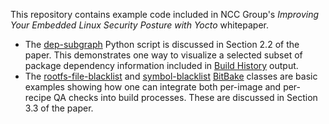 This repository contains example code included in NCC Group's *Improving Your Embedded Linux Security Posture with Yocto* whitepaper.

* The [dep-subgraph] Python script is discussed in Section 2.2 of the paper. This demonstrates one way to visualize a selected subset of package dependency information included in [Build History] output.
* The [rootfs-file-blacklist] and [symbol-blacklist] [BitBake] classes are basic examples showing how one can integrate both per-image and per-recipe QA checks into build processes. These are discussed in Section 3.3 of the paper.


[dep-subgraph]: ./dep-subgraph.py
[rootfs-file-blacklist]: ./rootfs-file-blacklist.bbclass
[symbol-blacklist]: ./symbol-blacklist.bbclass
[Build History]: https://www.yoctoproject.org/docs/2.5/dev-manual/dev-manual.html#maintaining-build-output-quality
[BitBake]: https://www.yoctoproject.org/docs/current/bitbake-user-manual/bitbake-user-manual.html
